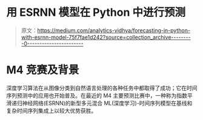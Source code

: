 # 用 ESRNN 模型在 Python 中进行预测

> 原文：<https://medium.com/analytics-vidhya/forecasting-in-python-with-esrnn-model-75f7fae1d242?source=collection_archive---------0----------------------->

# **M4 竞赛及背景**

深度学习算法在从图像分类到自然语言处理的各种任务中都取得了成功；它在时间序列预测中的应用也开始普及。在最近的 M4 主要预测比赛中，一种称为指数平滑递归神经网络(ESRNN)的新型多元混合 ML(深度学习)-时间序列模型在基线和复杂时间序列集成上以较大优势获胜。